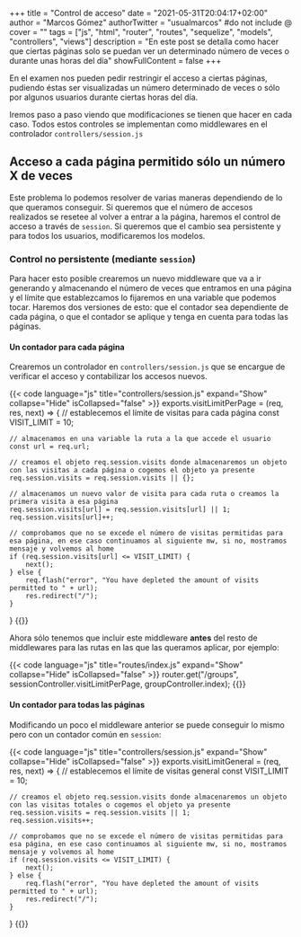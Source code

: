 +++
title = "Control de acceso"
date = "2021-05-31T20:04:17+02:00"
author = "Marcos Gómez"
authorTwitter = "usualmarcos" #do not include @
cover = ""
tags = ["js", "html", "router", "routes", "sequelize", "models", "controllers", "views"]
description = "En este post se detalla como hacer que ciertas páginas solo se puedan ver un determinado número de veces o durante unas horas del día"
showFullContent = false
+++

En el examen nos pueden pedir restringir el acceso a ciertas páginas, pudiendo éstas ser visualizadas un número determinado de veces o sólo por algunos usuarios durante ciertas horas del día.

Iremos paso a paso viendo que modificaciones se tienen que hacer en cada caso. Todos estos controles se implementan como middlewares en el controlador `controllers/session.js`

## Acceso a cada página permitido sólo un número X de veces

Este problema lo podemos resolver de varias maneras dependiendo de lo que queramos conseguir. Si queremos que el número de accesos realizados se resetee al volver a entrar a la página, haremos el control de acceso a través de `session`. Si queremos que el cambio sea persistente y para todos los usuarios, modificaremos los modelos.

### Control no persistente (mediante `session`)

Para hacer esto posible crearemos un nuevo middleware que va a ir generando y almacenando el número de veces que entramos en una página y el límite que establezcamos lo fijaremos en una variable que podemos tocar. Haremos dos versiones de esto: que el contador sea dependiente de cada página, o que el contador se aplique y tenga en cuenta para todas las páginas.

#### Un contador para cada página

Crearemos un controlador en `controllers/session.js` que se encargue de verificar el acceso y contabilizar los accesos nuevos.

{{< code language="js" title="controllers/session.js" expand="Show" collapse="Hide" isCollapsed="false" >}}
exports.visitLimitPerPage = (req, res, next) => {
    // establecemos el límite de visitas para cada página
    const VISIT_LIMIT = 10;

    // almacenamos en una variable la ruta a la que accede el usuario
    const url = req.url;

    // creamos el objeto req.session.visits donde almacenaremos un objeto con las visitas a cada página o cogemos el objeto ya presente
    req.session.visits = req.session.visits || {};

    // almacenamos un nuevo valor de visita para cada ruta o creamos la primera visita a esa página
    req.session.visits[url] = req.session.visits[url] || 1;
    req.session.visits[url]++;

    // comprobamos que no se excede el número de visitas permitidas para esa página, en ese caso continuamos al siguiente mw, si no, mostramos mensaje y volvemos al home
    if (req.session.visits[url] <= VISIT_LIMIT) {
        next();
    } else {
        req.flash("error", "You have depleted the amount of visits permitted to " + url);
        res.redirect("/");
    }
}
{{</code>}}

Ahora sólo tenemos que incluir este middleware **antes** del resto de middlewares para las rutas en las que las queramos aplicar, por ejemplo:

{{< code language="js" title="routes/index.js" expand="Show" collapse="Hide" isCollapsed="false" >}}
router.get("/groups", sessionController.visitLimitPerPage, groupController.index);
{{</code>}}

#### Un contador para todas las páginas

Modificando un poco el middleware anterior se puede conseguir lo mismo pero con un contador común en `session`:

{{< code language="js" title="controllers/session.js" expand="Show" collapse="Hide" isCollapsed="false" >}}
exports.visitLimitGeneral = (req, res, next) => {
    // establecemos el límite de visitas general
    const VISIT_LIMIT = 10;

    // creamos el objeto req.session.visits donde almacenaremos un objeto con las visitas totales o cogemos el objeto ya presente
    req.session.visits = req.session.visits || 1;
    req.session.visits++;

    // comprobamos que no se excede el número de visitas permitidas para esa página, en ese caso continuamos al siguiente mw, si no, mostramos mensaje y volvemos al home
    if (req.session.visits <= VISIT_LIMIT) {
        next();
    } else {
        req.flash("error", "You have depleted the amount of visits permitted to " + url);
        res.redirect("/");
    }
}
{{</code>}}

